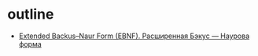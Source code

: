 # outline
- [Extended Backus–Naur Form (EBNF). Расширенная Бэкус — Наурова форма](https://github.com/rokk1t/outline/blob/main/EBNF.md)
